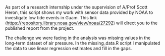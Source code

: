 As part of a research internship under the supervision of A/Prof Scott Heron, this script shows my work with sensor data provided by NOAA to investigate low tide events in Guam. This link (https://repository.library.noaa.gov/view/noaa/27292) will direct you to the published report from the project.

The challenge we were facing in the analysis was missing values in the long-term dataset of air pressure. In the missing_data.R script I manipulated the data to use linear regression estimates and fill in the gaps. 
